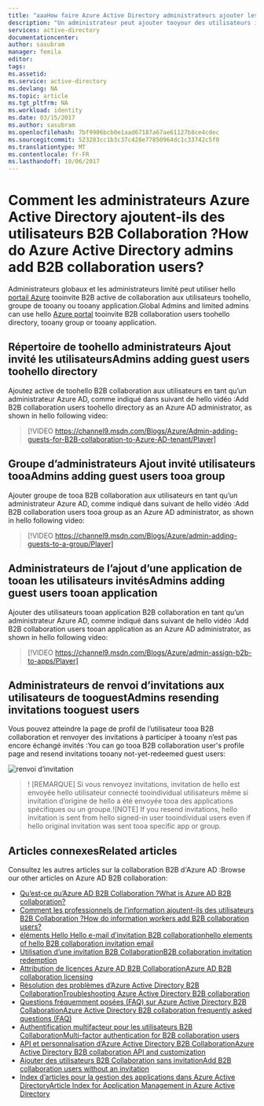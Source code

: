 ```yaml
---
title: "aaaHow faire Azure Active Directory administrateurs ajouter les utilisateurs de B2B collaboration ? | Microsoft Docs"
description: "Un administrateur peut ajouter tooyour des utilisateurs invités Azure AD à partir d’une organisation partenaire à l’aide d’Azure Active Directory B2B collaboration."
services: active-directory
documentationcenter: 
author: sasubram
manager: femila
editor: 
tags: 
ms.assetid: 
ms.service: active-directory
ms.devlang: NA
ms.topic: article
ms.tgt_pltfrm: NA
ms.workload: identity
ms.date: 03/15/2017
ms.author: sasubram
ms.openlocfilehash: 7bf9906bcb0e1aad67187a67ae61127b8ce4cdec
ms.sourcegitcommit: 523283cc1b3c37c428e77850964dc1c33742c5f0
ms.translationtype: MT
ms.contentlocale: fr-FR
ms.lasthandoff: 10/06/2017
---
```

# <a name="how-do-azure-active-directory-admins-add-b2b-collaboration-users"></a><span data-ttu-id="994cc-104">Comment les administrateurs Azure Active Directory ajoutent-ils des utilisateurs B2B Collaboration ?</span><span class="sxs-lookup"><span data-stu-id="994cc-104">How do Azure Active Directory admins add B2B collaboration users?</span></span>

<span data-ttu-id="994cc-105">Administrateurs globaux et les administrateurs limité peut utiliser hello [portail Azure](https://portal.azure.com) tooinvite B2B active de collaboration aux utilisateurs toohello, groupe de tooany ou tooany application.</span><span class="sxs-lookup"><span data-stu-id="994cc-105">Global Admins and limited admins can use hello [Azure portal](https://portal.azure.com) tooinvite B2B collaboration users toohello directory, tooany group or tooany application.</span></span>

## <a name="admins-adding-guest-users-toohello-directory"></a><span data-ttu-id="994cc-106">Répertoire de toohello administrateurs Ajout invité les utilisateurs</span><span class="sxs-lookup"><span data-stu-id="994cc-106">Admins adding guest users toohello directory</span></span>
<span data-ttu-id="994cc-107">Ajoutez active de toohello B2B collaboration aux utilisateurs en tant qu’un administrateur Azure AD, comme indiqué dans suivant de hello vidéo :</span><span class="sxs-lookup"><span data-stu-id="994cc-107">Add B2B collaboration users toohello directory as an Azure AD administrator, as shown in hello following video:</span></span>

>[!VIDEO https://channel9.msdn.com/Blogs/Azure/Admin-adding-guests-for-B2B-collaboration-to-Azure-AD-tenant/Player]


## <a name="admins-adding-guest-users-tooa-group"></a><span data-ttu-id="994cc-108">Groupe d’administrateurs Ajout invité utilisateurs tooa</span><span class="sxs-lookup"><span data-stu-id="994cc-108">Admins adding guest users tooa group</span></span>
<span data-ttu-id="994cc-109">Ajouter groupe de tooa B2B collaboration aux utilisateurs en tant qu’un administrateur Azure AD, comme indiqué dans suivant de hello vidéo :</span><span class="sxs-lookup"><span data-stu-id="994cc-109">Add B2B collaboration users tooa group as an Azure AD administrator, as shown in hello following video:</span></span>

>[!VIDEO https://channel9.msdn.com/Blogs/Azure/admin-adding-guests-to-a-group/Player]


## <a name="admins-adding-guest-users-tooan-application"></a><span data-ttu-id="994cc-110">Administrateurs de l’ajout d’une application de tooan les utilisateurs invités</span><span class="sxs-lookup"><span data-stu-id="994cc-110">Admins adding guest users tooan application</span></span>

<span data-ttu-id="994cc-111">Ajouter des utilisateurs tooan application B2B collaboration en tant qu’un administrateur Azure AD, comme indiqué dans suivant de hello vidéo :</span><span class="sxs-lookup"><span data-stu-id="994cc-111">Add B2B collaboration users tooan application as an Azure AD administrator, as shown in hello following video:</span></span>

>[!VIDEO https://channel9.msdn.com/Blogs/Azure/admin-assign-b2b-to-apps/Player]

## <a name="admins-resending-invitations-tooguest-users"></a><span data-ttu-id="994cc-112">Administrateurs de renvoi d’invitations aux utilisateurs de tooguest</span><span class="sxs-lookup"><span data-stu-id="994cc-112">Admins resending invitations tooguest users</span></span>
<span data-ttu-id="994cc-113">Vous pouvez atteindre la page de profil de l’utilisateur tooa B2B collaboration et renvoyer des invitations à participer à tooany n’est pas encore échangé invités :</span><span class="sxs-lookup"><span data-stu-id="994cc-113">You can go tooa B2B collaboration user's profile page and resend invitations tooany not-yet-redeemed guest users:</span></span>

![renvoi d’invitation](./media/active-directory-b2b-admin-add-users/resend-invitation.png)

> <span data-ttu-id="994cc-115">! [REMARQUE] Si vous renvoyez invitations, invitation de hello est envoyée hello utilisateur connecté tooindividual utilisateurs même si invitation d’origine de hello a été envoyée tooa des applications spécifiques ou un groupe.</span><span class="sxs-lookup"><span data-stu-id="994cc-115">![NOTE] If you resend invitations, hello invitation is sent from hello signed-in user tooindividual users even if hello original invitation was sent tooa specific app or group.</span></span>


## <a name="related-articles"></a><span data-ttu-id="994cc-116">Articles connexes</span><span class="sxs-lookup"><span data-stu-id="994cc-116">Related articles</span></span>

<span data-ttu-id="994cc-117">Consultez les autres articles sur la collaboration B2B d'Azure AD :</span><span class="sxs-lookup"><span data-stu-id="994cc-117">Browse our other articles on Azure AD B2B collaboration:</span></span>

* [<span data-ttu-id="994cc-118">Qu’est-ce qu’Azure AD B2B Collaboration ?</span><span class="sxs-lookup"><span data-stu-id="994cc-118">What is Azure AD B2B collaboration?</span></span>](active-directory-b2b-what-is-azure-ad-b2b.md)
* [<span data-ttu-id="994cc-119">Comment les professionnels de l’information ajoutent-ils des utilisateurs B2B Collaboration ?</span><span class="sxs-lookup"><span data-stu-id="994cc-119">How do information workers add B2B collaboration users?</span></span>](active-directory-b2b-iw-add-users.md)
* [<span data-ttu-id="994cc-120">éléments Hello Hello e-mail d’invitation B2B collaboration</span><span class="sxs-lookup"><span data-stu-id="994cc-120">hello elements of hello B2B collaboration invitation email</span></span>](active-directory-b2b-invitation-email.md)
* [<span data-ttu-id="994cc-121">Utilisation d’une invitation B2B Collaboration</span><span class="sxs-lookup"><span data-stu-id="994cc-121">B2B collaboration invitation redemption</span></span>](active-directory-b2b-redemption-experience.md)
* [<span data-ttu-id="994cc-122">Attribution de licences Azure AD B2B Collaboration</span><span class="sxs-lookup"><span data-stu-id="994cc-122">Azure AD B2B collaboration licensing</span></span>](active-directory-b2b-licensing.md)
* [<span data-ttu-id="994cc-123">Résolution des problèmes d’Azure Active Directory B2B Collaboration</span><span class="sxs-lookup"><span data-stu-id="994cc-123">Troubleshooting Azure Active Directory B2B collaboration</span></span>](active-directory-b2b-troubleshooting.md)
* [<span data-ttu-id="994cc-124">Questions fréquemment posées (FAQ) sur Azure Active Directory B2B Collaboration</span><span class="sxs-lookup"><span data-stu-id="994cc-124">Azure Active Directory B2B collaboration frequently asked questions (FAQ)</span></span>](active-directory-b2b-faq.md)
* [<span data-ttu-id="994cc-125">Authentification multifacteur pour les utilisateurs B2B Collaboration</span><span class="sxs-lookup"><span data-stu-id="994cc-125">Multi-factor authentication for B2B collaboration users</span></span>](active-directory-b2b-mfa-instructions.md)
* [<span data-ttu-id="994cc-126">API et personnalisation d’Azure Active Directory B2B Collaboration</span><span class="sxs-lookup"><span data-stu-id="994cc-126">Azure Active Directory B2B collaboration API and customization</span></span>](active-directory-b2b-api.md)
* [<span data-ttu-id="994cc-127">Ajouter des utilisateurs B2B Collaboration sans invitation</span><span class="sxs-lookup"><span data-stu-id="994cc-127">Add B2B collaboration users without an invitation</span></span>](active-directory-b2b-add-user-without-invite.md)
* [<span data-ttu-id="994cc-128">Index d’articles pour la gestion des applications dans Azure Active Directory</span><span class="sxs-lookup"><span data-stu-id="994cc-128">Article Index for Application Management in Azure Active Directory</span></span>](active-directory-apps-index.md)
